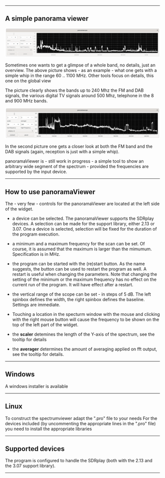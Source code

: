 
---------------------------------------------------------------------
A simple panorama viewer
---------------------------------------------------------------------

![panoramaviewer](/panoramaviewer.png?raw=true)

Sometimes one wants to get a glimpse of a whole band, no details,
just an overview. The above picture shows - as an example - what one gets
with a simple whip in the range 60 .. 1100 MHz. Other tools focus on details,
this one on the global view

The picture clearly shows the bands up to 240 Mhz the FM and DAB signals,
the various digital TV signals around 500 Mhz, telephone in the 8 and 900
MHz bands.

![panoramaviewer](/FM-and-DAB.png?raw=true)

In the second picture one gets a closer look at both the FM band and the
DAB signals (again, reception is just with a simple whip).

panoramaViewer is - still work in progress - a simple tool to show an
arbitrary wide segment of the spectrum - provided the frequencies are
supported by the input device.

--------------------------------------------------------------------------
How to use panoramaViewer
--------------------------------------------------------------------------

The - very few - controls for the panoramaViewer are located
at the left side of the widget.

 * a device can be selected. The panoramaViewer supports the SDRplay devices.
A selection can be made for the support library, either 2.13 or 3.07.
One a device is selected, selection will be fixed for the duration of the
program execution.

 * a minimum and a maximum frequency for the scan can be set. Of course,
it is assumed that the maximum is larger than the mimumum.
Specification is in MHz.

 * the program can be started with the (re)start button. As the name
suggests, the button can be used to restart the program as well.
A restart is useful when changing the parameters. Note that changing 
the setting of the minimum or the maximum frequency has no
effect on the current run of the program. It will have effect after a
restart.

 * the vertical range of the scope can be set - in steps of 5 dB. The left spinbox defines the width, the right spinbox defines the baseline. Settings are immediate.

 * Touching a location in the specturm window with the mouse and clicking
with the right mouse button will cause the frequency to be shown on
the top of the left part of the widget.

 * the **scaler** detemines the length of the Y-axis of the spectrum, see the
tooltip for details

 * the **averager** determines the amount of averaging applied on fft output, see the tooltip for details.


---------------------------------------------------------------------------
Windows
-----------------------------------------------------------------------------

A windows installer is available

--------------------------------------------------------------------------------
Linux
------------------------------------------------------------------------

To construct the spectrumviewer adapt the ".pro" file to your needs
For the devices included (by uncommenting the appropriate lines
in the ".pro" file) you need to install the appropriate libraries

-----------------------------------------------------------------------
Supported devices
-----------------------------------------------------------------------

The program is configured to handle the SDRplay (both with the 2.13
and the 3.07 support library).

--------------------------------------------------------------------------

